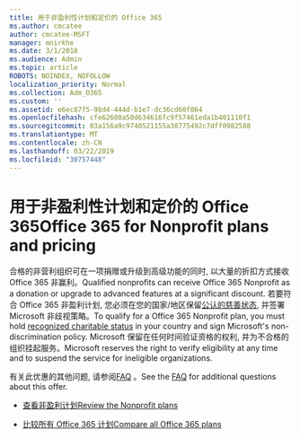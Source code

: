 ```yaml
---
title: 用于非盈利性计划和定价的 Office 365
ms.author: cmcatee
author: cmcatee-MSFT
manager: mnirkhe
ms.date: 3/1/2018
ms.audience: Admin
ms.topic: article
ROBOTS: NOINDEX, NOFOLLOW
localization_priority: Normal
ms.collection: Adm_O365
ms.custom: ''
ms.assetid: e6ec87f5-98d4-444d-b1e7-dc36cd60f064
ms.openlocfilehash: cfe62608a50d634616fc9f57461eda1b401110f1
ms.sourcegitcommit: 03a156a9c9740521155a30775492c7dff0982588
ms.translationtype: MT
ms.contentlocale: zh-CN
ms.lasthandoff: 03/22/2019
ms.locfileid: "30757448"
---
```

# <a name="office-365-for-nonprofit-plans-and-pricing"></a><span data-ttu-id="e8480-102">用于非盈利性计划和定价的 Office 365</span><span class="sxs-lookup"><span data-stu-id="e8480-102">Office 365 for Nonprofit plans and pricing</span></span>

<span data-ttu-id="e8480-103">合格的非营利组织可在一项捐赠或升级到高级功能的同时, 以大量的折扣方式接收 Office 365 非赢利。</span><span class="sxs-lookup"><span data-stu-id="e8480-103">Qualified nonprofits can receive Office 365 Nonprofit as a donation or upgrade to advanced features at a significant discount.</span></span> <span data-ttu-id="e8480-104">若要符合 Office 365 非盈利计划, 您必须在您的国家/地区保留[公认的慈善状态](https://go.microsoft.com/fwlink/p/?LinkID=330253), 并签署 Microsoft 非歧视策略。</span><span class="sxs-lookup"><span data-stu-id="e8480-104">To qualify for a Office 365 Nonprofit plan, you must hold [recognized charitable status](https://go.microsoft.com/fwlink/p/?LinkID=330253) in your country and sign Microsoft's non-discrimination policy.</span></span> <span data-ttu-id="e8480-105">Microsoft 保留在任何时间验证资格的权利, 并为不合格的组织挂起服务。</span><span class="sxs-lookup"><span data-stu-id="e8480-105">Microsoft reserves the right to verify eligibility at any time and to suspend the service for ineligible organizations.</span></span> 
  
<span data-ttu-id="e8480-106">有关此优惠的其他问题, 请参阅[FAQ](https://products.office.com/nonprofit/office-365-nonprofit) 。</span><span class="sxs-lookup"><span data-stu-id="e8480-106">See the [FAQ](https://products.office.com/nonprofit/office-365-nonprofit) for additional questions about this offer.</span></span> 
  
- [<span data-ttu-id="e8480-107">查看非盈利计划</span><span class="sxs-lookup"><span data-stu-id="e8480-107">Review the Nonprofit plans</span></span>](https://products.office.com/nonprofit/office-365-nonprofit-plans-and-pricing?tab=1)
    
- [<span data-ttu-id="e8480-108">比较所有 Office 365 计划</span><span class="sxs-lookup"><span data-stu-id="e8480-108">Compare all Office 365 plans</span></span>](https://products.office.com/business/compare-more-office-365-for-business-plans)
    

